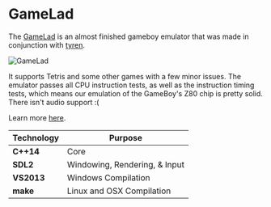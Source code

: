# GameLad

The [GameLad](http://declanhopkins.com/gamelad/) is an almost finished gameboy emulator that was made in conjunction with [tyren](https://github.com/TyrenDe).

![GameLad](https://i.imgur.com/QDiatSD.jpg)

It supports Tetris and some other games with a few minor issues. The emulator passes all CPU instruction tests, as well as the instruction timing tests, which means our emulation of the GameBoy's Z80 chip is pretty solid. There isn't audio support :(

Learn more [here](http://declanhopkins.com/projects/gamelad.html).

Technology     | Purpose
---------------|----------
**C++14**      | Core
**SDL2**       | Windowing, Rendering, & Input
**VS2013**     | Windows Compilation
**make**       | Linux and OSX Compilation
